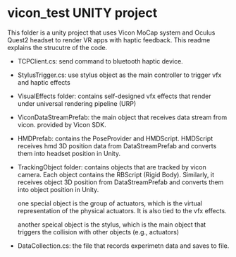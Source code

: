 # vicon_test UNITY project

This folder is a unity project that uses Vicon MoCap system and Oculus Quest2 headset to render VR apps with haptic feedback. This readme explains the strucutre of the code.

- TCPClient.cs: send command to bluetooth haptic device. 

- StylusTrigger.cs: use stylus object as the main controller to trigger vfx and haptic effects

- VisualEffects folder: contains self-designed vfx effects that render under universal rendering pipeline (URP)

- ViconDataStreamPrefab: the main object that receives data stream from vicon. provided by Vicon SDK.

- HMDPrefab: contains the PoseProvider and HMDScript. HMDScript receives hmd 3D position data from DataStreamPrefab and converts them into headset position in Unity.

- TrackingObject folder: contains objects that are tracked by vicon camera. Each object contains the RBScript (Rigid Body). Similarly, it receives object 3D position from DataStreamPrefab and converts them into object position in Unity. 
    
    one special object is the group of actuators, which is the virtual representation of the physical actuators. It is also tied to the vfx effects.

    another speical object is the stylus, which is the main object that triggers the collision with other objects (e.g., actuators)

- DataCollection.cs: the file that records experimetn data and saves to file.